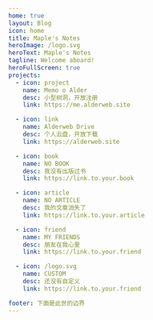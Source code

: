 ```yaml
---
home: true
layout: Blog
icon: home
title: Maple's Notes
heroImage: /logo.svg
heroText: Maple's Notes
tagline: Welcome aboard!
heroFullScreen: true
projects:
  - icon: project
    name: Memo o Alder
    desc: 小型树洞，开放注册
    link: https://me.alderweb.site

  - icon: link
    name: Alderweb Drive
    desc: 个人云盘，开放下载
    link: https://alderweb.site

  - icon: book
    name: NO BOOK
    desc: 我没有出版过书
    link: https://link.to.your.book

  - icon: article
    name: NO ARTICLE
    desc: 我的文章消失了
    link: https://link.to.your.article

  - icon: friend
    name: MY FRIENDS
    desc: 朋友在我心里
    link: https://link.to.your.friend

  - icon: /logo.svg
    name: CUSTOM
    desc: 还没有自定义
    link: https://link.to.your.friend

footer: 下面是此世的边界
---
```


<!-- This is a blog home page demo.

To use this layout, you should set both `layout: Blog` and `home: true` in the page front matter.

For related configuration docs, please see [blog homepage](https://vuepress-theme-hope.github.io/v2/guide/blog/home/). -->
